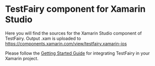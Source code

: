 # TestFairy component for Xamarin Studio

Here you will find the sources for the Xamarin Studio component of TestFairy. Output .xam is uploaded to https://components.xamarin.com/view/testfairy.xamarin-ios 

Please follow the [Getting Started Guide](https://components.xamarin.com/gettingstarted/testfairy.xamarin-ios) for integrating TestFairy in your Xamarin project.


